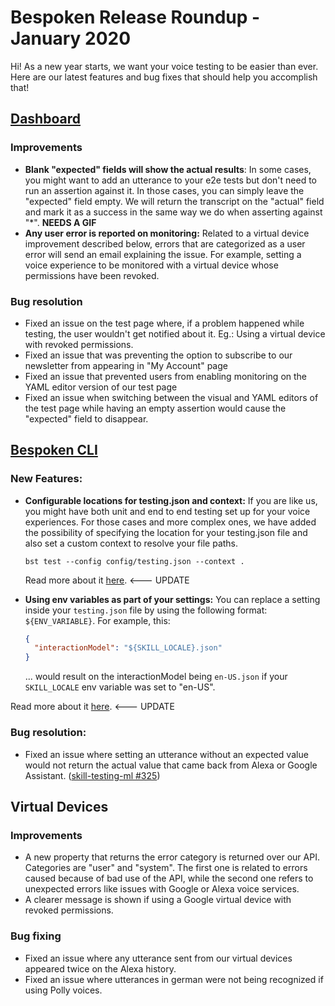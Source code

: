 # Bespoken Release Roundup - January 2020
Hi! As a new year starts, we want your voice testing to be easier than ever. Here are our latest features and bug fixes that should help you accomplish that!


## [Dashboard](https://apps.bespoken.io)
### Improvements

- **Blank "expected" fields will show the actual results**: In some cases, you might want to add an utterance to your e2e tests but don't need to run an assertion against it. In those cases, you can simply leave the "expected" field empty. We will return the transcript on the "actual" field and mark it as a success in the same way we do when asserting against "*".  **NEEDS A GIF**
- **Any user error is reported on monitoring:** Related to a virtual device improvement described below, errors that are categorized as a user error will send an email explaining the issue. For example, setting a voice experience to be monitored with a virtual device whose permissions have been revoked.

### Bug resolution
- Fixed an issue on the test page where, if a problem happened while testing, the user wouldn't get notified about it. Eg.: Using a virtual device with revoked permissions.
- Fixed an issue that was preventing the option to subscribe to our newsletter from appearing in "My Account" page
- Fixed an issue that prevented users from enabling monitoring on the YAML editor version of our test page
- Fixed an issue when switching between the visual and YAML editors of the test page while having an empty assertion would cause the "expected" field to disappear.

## [Bespoken CLI]([https://www.npmjs.com/package/bespoken-tools](https://www.npmjs.com/package/bespoken-tools))
### New Features:
- **Configurable locations for testing.json and context:** If you are like us, you might have both unit and end to end testing set up for your voice experiences. For those cases and more complex ones, we have added the possibility of specifying the location for your testing.json file and also set a custom context to resolve your file paths. 

  `bst test --config config/testing.json --context .`

  Read more about it [here](https://read.bespoken.io/cli/commands/#init). <--- UPDATE

- **Using env variables as part of your settings:** You can replace a setting inside your `testing.json` file by using the following format: `${ENV_VARIABLE}`. For example, this:

  ```json
  {
    "interactionModel": "${SKILL_LOCALE}.json"
  }
  ```
  ... would result on the interactionModel being `en-US.json` if your `SKILL_LOCALE` env variable was set to "en-US".
  
Read more about it [here](https://read.bespoken.io/cli/commands/#init). <--- UPDATE

### Bug resolution:
- Fixed an issue where setting an utterance without an expected value would not return the actual value that came back from Alexa or Google Assistant. ([skill-testing-ml #325](https://github.com/bespoken/skill-testing-ml/issues/325))

## Virtual Devices
### Improvements
- A new property that returns the error category is returned over our API. Categories are "user" and "system". The first one is related to errors caused because of bad use of the API, while the second one refers to unexpected errors like issues with Google or Alexa voice services.
- A clearer message is shown if using a Google virtual device with revoked permissions. 
### Bug fixing
- Fixed an issue where any utterance sent from our virtual devices appeared twice on the Alexa history.
- Fixed an issue where utterances in german were not being recognized if using Polly voices.